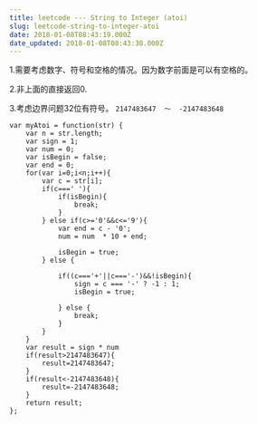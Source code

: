 ```yaml
---
title: leetcode --- String to Integer (atoi)
slug: leetcode-string-to-integer-atoi
date: 2018-01-08T08:43:19.000Z
date_updated: 2018-01-08T08:43:30.000Z
---
```


1.需要考虑数字、符号和空格的情况。因为数字前面是可以有空格的。

2.非上面的直接返回0.

3.考虑边界问题32位有符号。 `2147483647  ～  -2147483648`

    var myAtoi = function(str) {
        var n = str.length;
        var sign = 1;
        var num = 0;
        var isBegin = false;
        var end = 0;
        for(var i=0;i<n;i++){
            var c = str[i];
            if(c===' '){
                if(isBegin){
                    break;
                }
            } else if(c>='0'&&c<='9'){
                var end = c - '0';
                num = num  * 10 + end;
    
                isBegin = true;
            } else {
            
                if((c==='+'||c==='-')&&!isBegin){
                    sign = c === '-' ? -1 : 1;
                    isBegin = true;
                    
                } else {
                    break;
                }
            }
        }
        var result = sign * num
        if(result>2147483647){
            result=2147483647;
        }
        if(result<-2147483648){
            result=-2147483648;
        }
        return result;
    };
    
